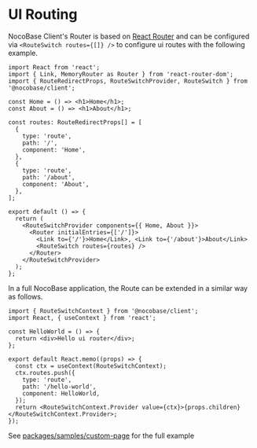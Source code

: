 # UI Routing

NocoBase Client's Router is based on [React Router](https://v5.reactrouter.com/web/guides/quick-start) and can be configured via `<RouteSwitch routes={[]} />` to configure ui routes with the following example.

```tsx | pure
import React from 'react';
import { Link, MemoryRouter as Router } from 'react-router-dom';
import { RouteRedirectProps, RouteSwitchProvider, RouteSwitch } from '@nocobase/client';

const Home = () => <h1>Home</h1>;
const About = () => <h1>About</h1>;

const routes: RouteRedirectProps[] = [
  {
    type: 'route',
    path: '/',
    component: 'Home',
  },
  {
    type: 'route',
    path: '/about',
    component: 'About',
  },
];

export default () => {
  return (
    <RouteSwitchProvider components={{ Home, About }}>
      <Router initialEntries={['/']}>
        <Link to={'/'}>Home</Link>, <Link to={'/about'}>About</Link>
        <RouteSwitch routes={routes} />
      </Router>
    </RouteSwitchProvider>
  );
};
```

In a full NocoBase application, the Route can be extended in a similar way as follows.

```tsx | pure
import { RouteSwitchContext } from '@nocobase/client';
import React, { useContext } from 'react';

const HelloWorld = () => {
  return <div>Hello ui router</div>;
};

export default React.memo((props) => {
  const ctx = useContext(RouteSwitchContext);
  ctx.routes.push({
    type: 'route',
    path: '/hello-world',
    component: HelloWorld,
  });
  return <RouteSwitchContext.Provider value={ctx}>{props.children}</RouteSwitchContext.Provider>;
});
```

See [packages/samples/custom-page](https://github.com/nocobase/nocobase/tree/develop/packages/samples/custom-page) for the full example
